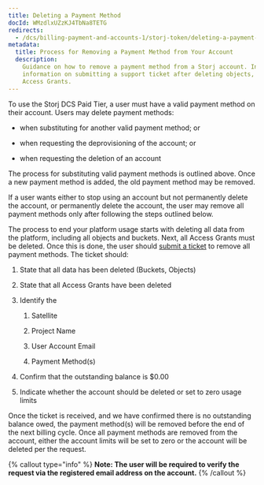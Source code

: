 ```yaml
---
title: Deleting a Payment Method
docId: WMzdlxUZzKJ4TbNa8TETG
redirects:
  - /dcs/billing-payment-and-accounts-1/storj-token/deleting-a-payment-method
metadata:
  title: Process for Removing a Payment Method from Your Account
  description:
    Guidance on how to remove a payment method from a Storj account. Includes
    information on submitting a support ticket after deleting objects, buckets, and
    Access Grants.
---
```


To use the Storj DCS Paid Tier, a user must have a valid payment method on their account. Users may delete payment methods: &#x20;

- when substituting for another valid payment method; or

- when requesting the deprovisioning of the account; or

- when requesting the deletion of an account

The process for substituting valid payment methods is outlined above. Once a new payment method is added, the old payment method may be removed.

If a user wants either to stop using an account but not permanently delete the account, or permanently delete the account, the user may remove all payment methods only after following the steps outlined below.

The process to end your platform usage starts with deleting all data from the platform, including all objects and buckets. Next, all Access Grants must be deleted. Once this is done, the user should [submit a ticket](https://supportdcs.storj.io/hc/en-us/requests/new) to remove all payment methods. The ticket should:

1.  State that all data has been deleted (Buckets, Objects)

2.  State that all Access Grants have been deleted

3.  Identify the &#x20;

    1.  Satellite

    2.  Project Name

    3.  User Account Email

    4.  Payment Method(s)

4.  Confirm that the outstanding balance is $0.00

5.  Indicate whether the account should be deleted or set to zero usage limits

Once the ticket is received, and we have confirmed there is no outstanding balance owed, the payment method(s) will be removed before the end of the next billing cycle. Once all payment methods are removed from the account, either the account limits will be set to zero or the account will be deleted per the request.

{% callout type="info"  %}
**Note: The user will be required to verify the request via the registered email address on the account.**
{% /callout %}
